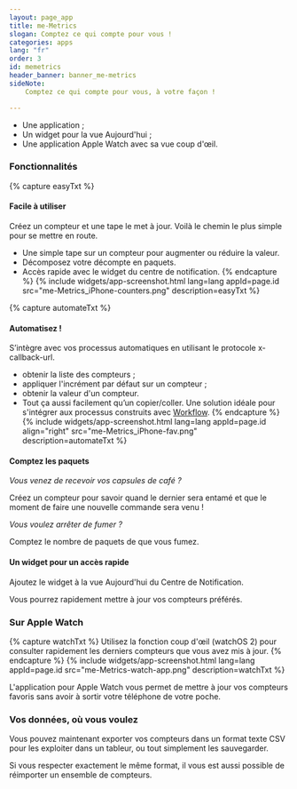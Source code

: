 ```yaml
---
layout: page_app
title: me-Metrics
slogan: Comptez ce qui compte pour vous !
categories: apps
lang: "fr"
order: 3
id: memetrics
header_banner: banner_me-metrics
sideNote:
    Comptez ce qui compte pour vous, à votre façon !

---
```


- Une application ;
- Un widget pour la vue Aujourd'hui ;
- Une application Apple Watch avec sa vue coup d'œil.


### Fonctionnalités

{% capture easyTxt %}
#### Facile à utiliser

Créez un compteur et une tape le met à jour. Voilà le chemin le plus simple pour se mettre en route.

- Une simple tape sur un compteur pour augmenter ou réduire la valeur.
- Décomposez votre décompte en paquets.
- Accès rapide avec le widget du centre de notification.
{% endcapture %}
{% include widgets/app-screenshot.html 
        lang=lang appId=page.id src="me-Metrics_iPhone-counters.png"
        description=easyTxt %}


{% capture automateTxt %}
#### Automatisez !

S’intègre avec vos processus automatiques en utilisant le protocole x-callback-url.

- obtenir la liste des compteurs ;
- appliquer l'incrément par défaut sur un compteur ;
- obtenir la valeur d'un compteur.
- Tout ça aussi facilement qu’un copier/coller. 
  Une solution idéale pour s'intégrer aux processus construits avec 
  [Workflow](https://workflow.is/).
{% endcapture %}
{% include widgets/app-screenshot.html 
        lang=lang appId=page.id align="right"
        src="me-Metrics_iPhone-fav.png"
        description=automateTxt %}


#### Comptez les paquets

_Vous venez de recevoir vos capsules de café ?_

Créez un compteur pour savoir quand le dernier sera entamé et que le moment de faire une nouvelle commande sera venu !

_Vous voulez arrêter de fumer ?_

Comptez le nombre de paquets de que vous fumez. 

#### Un widget pour un accès rapide

Ajoutez le widget à la vue Aujourd'hui du Centre de Notification.

Vous pourrez rapidement mettre à jour vos compteurs préférés.


### Sur Apple Watch

{% capture watchTxt %}
Utilisez la fonction coup d'œil (watchOS 2) pour consulter rapidement 
les derniers compteurs que vous avez mis à jour.
{% endcapture %}
{% include widgets/app-screenshot.html 
        lang=lang appId=page.id src="me-Metrics-watch-app.png"
        description=watchTxt %}

L'application pour Apple Watch vous permet de mettre à jour vos 
compteurs favoris sans avoir à sortir votre téléphone de votre poche.

### Vos données, où vous voulez

Vous pouvez maintenant exporter vos compteurs dans un format texte CSV pour les exploiter dans un tableur, ou tout simplement les sauvegarder.


Si vous respecter exactement le même format, il vous est aussi possible de réimporter un ensemble de compteurs.

